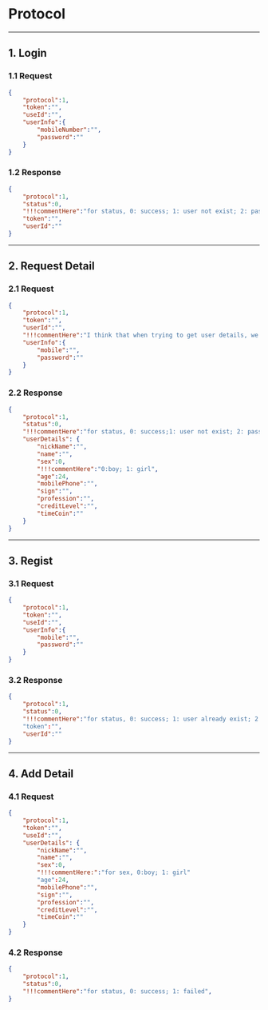 # Protocol

---

## 1. Login
### 1.1 Request
``` json
{
	"protocol":1,
	"token":"",
	"useId":"",
	"userInfo":{
		"mobileNumber":"",
		"password":""
	}
}
```

### 1.2 Response
``` json
{
	"protocol":1,
	"status":0,
	"!!!commentHere":"for status, 0: success; 1: user not exist; 2: password error; 3: other",
	"token":"",
	"userId":""
}
```

---

## 2. Request Detail
### 2.1 Request
``` json
{
	"protocol":1,
	"token":"",
	"userId":"",
	"!!!commentHere":"I think that when trying to get user details, we need to identify user as well.",
	"userInfo":{
		"mobile":"",
		"password":""
	}
}
```

### 2.2 Response
``` json
{
	"protocol":1,
	"status":0,
	"!!!commentHere":"for status, 0: success;1: user not exist; 2: password error; 3: other",
	"userDetails": {
		"nickName":"",
		"name":"",
		"sex":0,
		"!!!commentHere":"0:boy; 1: girl",
		"age":24,
		"mobilePhone":"",
		"sign":"",
		"profession":"",
		"creditLevel":"",
		"timeCoin":""
	}
}
```

---

## 3. Regist
### 3.1 Request
``` json
{
	"protocol":1,
	"token":"",
	"useId":"",
	"userInfo":{
		"mobile":"",
		"password":""
	}
}
```

### 3.2 Response
``` json
{
	"protocol":1,
	"status":0,
	"!!!commentHere":"for status, 0: success; 1: user already exist; 2: failed"
	"token":"",
	"userId":""
}
```

---

## 4. Add Detail
### 4.1 Request
``` json
{
	"protocol":1,
	"token":"",
	"useId":"",
	"userDetails": {
		"nickName":"",
		"name":"",
		"sex":0,
		"!!!commentHere:":"for sex, 0:boy; 1: girl"
		"age":24,
		"mobilePhone":"",
		"sign":"",
		"profession":"",
		"creditLevel":"",
		"timeCoin":""
	}
}
```

### 4.2 Response
``` json
{
	"protocol":1,
	"status":0,
	"!!!commentHere":"for status, 0: success; 1: failed",
}
```